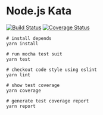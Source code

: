 # Node.js Kata
[![Build Status](https://travis-ci.org/liuwill-projects/node-js-kata.svg?branch=master)](https://travis-ci.org/liuwill-projects/node-js-kata)
[![Coverage Status](https://coveralls.io/repos/github/liuwill-projects/node-js-kata/badge.svg?branch=master)](https://coveralls.io/github/liuwill-projects/node-js-kata?branch=master)

```shell
# install depends
yarn install

# run mocha test suit
yarn test

# checkout code style using eslint
yarn lint

# show test coverage
yarn coverage

# generate test coverage report
yarn report

```
